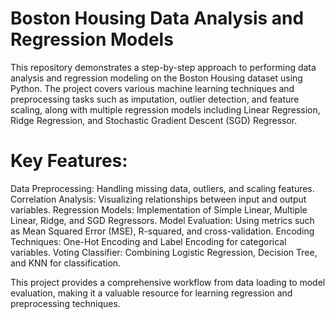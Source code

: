 # Boston Housing Data Analysis and Regression Models

This repository demonstrates a step-by-step approach to performing data analysis and regression 
modeling on the Boston Housing dataset using Python. The project covers various machine learning 
techniques and preprocessing tasks such as imputation, outlier detection, and feature scaling, 
along with multiple regression models including Linear Regression, Ridge Regression, and Stochastic 
Gradient Descent (SGD) Regressor.


# Key Features:

Data Preprocessing: Handling missing data, outliers, and scaling features.
Correlation Analysis: Visualizing relationships between input and output variables.
Regression Models: Implementation of Simple Linear, Multiple Linear, Ridge, and SGD Regressors.
Model Evaluation: Using metrics such as Mean Squared Error (MSE), R-squared, and cross-validation.
Encoding Techniques: One-Hot Encoding and Label Encoding for categorical variables.
Voting Classifier: Combining Logistic Regression, Decision Tree, and KNN for classification.



This project provides a comprehensive workflow from data loading to model evaluation, 
making it a valuable resource for learning regression and preprocessing techniques.
